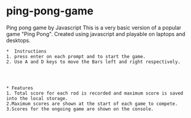 # ping-pong-game
Ping pong game by Javascript
	This is a very basic version of a popular game "Ping Pong". Created using javascript and playable on laptops and desktops.

	*  Instructions
	1. press enter on each prompt and to start the game.
	2. Use A and D keys to move the Bars left and right respectively.




	* Features
	1. Total score for each rod is recorded and maximum score is saved into the local storage.
	2.Maximum scores are shown at the start of each game to compete.
	3.Scores for the ongoing game are shown on the console.
